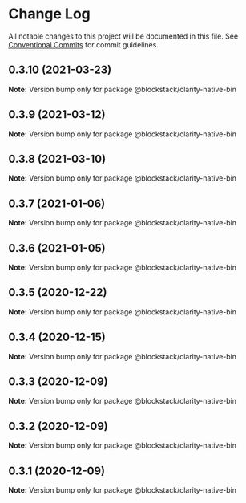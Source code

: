 # Change Log

All notable changes to this project will be documented in this file.
See [Conventional Commits](https://conventionalcommits.org) for commit guidelines.

## 0.3.10 (2021-03-23)

**Note:** Version bump only for package @blockstack/clarity-native-bin





## 0.3.9 (2021-03-12)

**Note:** Version bump only for package @blockstack/clarity-native-bin





## 0.3.8 (2021-03-10)

**Note:** Version bump only for package @blockstack/clarity-native-bin





## 0.3.7 (2021-01-06)

**Note:** Version bump only for package @blockstack/clarity-native-bin





## 0.3.6 (2021-01-05)

**Note:** Version bump only for package @blockstack/clarity-native-bin





## 0.3.5 (2020-12-22)

**Note:** Version bump only for package @blockstack/clarity-native-bin





## 0.3.4 (2020-12-15)

**Note:** Version bump only for package @blockstack/clarity-native-bin





## 0.3.3 (2020-12-09)

**Note:** Version bump only for package @blockstack/clarity-native-bin





## 0.3.2 (2020-12-09)

**Note:** Version bump only for package @blockstack/clarity-native-bin





## 0.3.1 (2020-12-09)

**Note:** Version bump only for package @blockstack/clarity-native-bin

